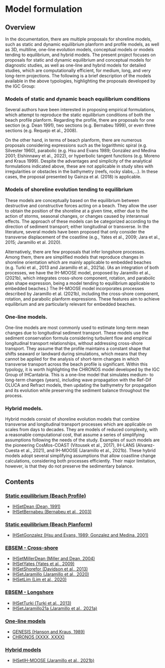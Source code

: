 # Model formulation

## Overview

In the documentation, there are multiple proposals for shoreline models, such as static and dynamic equilibrium planform and profile models, as well as 3D, multiline, one-line evolution models, conceptual models or models tending to equilibrium, and hybrid models. The present project focuses on proposals for static and dynamic equilibrium and conceptual models for diagnostic studies, as well as one-line and hybrid models for detailed studies, which are computationally efficient, for medium, long, and very long-term projections. The following is a brief description of the models available in the above typologies, highlighting the proposals developed by the IGC Group:

### Models of static and dynamic beach equilibrium conditions

Several authors have been interested in proposing empirical formulations, which attempt to reproduce the static equilibrium conditions of both the beach profile planform. Regarding the profile, there are proposals for one section (e.g. Dean 1991), two sections (e.g. Bernabeu 1999), or even three sections (e.g. Requejo et al., 2008).

On the other hand, in terms of beach planform, there are numerous proposals considering expressions such as the logarithmic spiral (e.g. Silvester 1960), parabolic (e.g. Hsu and Evans 1989; González and Medina 2001; Elshinnawy et al., 2022), or hyperbolic tangent functions (e.g. Moreno and Kraus 1999). Despite the advantages and simplicity of the analytical formulations indicated above, these are not applicable in study sites with irregularities or obstacles in the bathymetry (reefs, rocky slabs,...). In these cases, the proposal presented by Gainza et al. (2018) is applicable.

### Models of shoreline evolution tending to equilibrium

These models are conceptually based on the equilibrium between destructive and constructive forces acting on a beach. They allow the user to obtain the position of the shoreline at a given time, either due to the action of storms, seasonal changes, or changes caused by interannual effects. The approach of these models can be categorized according to the direction of sediment transport; either longitudinal or transverse. In the literature, several models have been proposed that only consider the transverse displacement of the coastline (e.g., Yates et al., 2009; Jara et al., 2015; Jaramillo et al. 2020).

Alternatively, there are few proposals that infer longshore processes. Among them, there are simplified models that reproduce changes in shoreline orientation which are mainly applicable to embedded beaches (e.g. Turki et al., 2013 and Jaramillo et al., 2021a). (As an integration of both processes, we have the IH-MOOSE model, proposed by Jaramillo et al., (2021b), which integrates cross-shore component, rotation, and parabolic plan shape expression, being a model tending to equilibrium applicable to embedded beaches.) 
The IH-MOOSE model incorporates processes described by Jaramillo et al. (2021b), including the cross-shore component, rotation, and parabolic planform expressions. These features aim to achieve equilibrium and are particularly relevant for embedded beaches.

### One-line models.

One-line models are most commonly used to estimate long-term mean changes due to longitudinal sediment transport. These models use the sediment conservation formula considering turbulent flow and empirical longitudinal transport relationships, without addressing cross-shore transport. They assume that the profile maintains a constant shape that shifts seaward or landward during simulations, which means that they cannot be applied for the analysis of short-term changes in which transverse transport across the beach profile is significant. Within this typology, it is worth highlighting the CHRONOS model developed by the IGC Group of IHCantabria. This is a one-line model that simulates medium- to long-term changes (years), including wave propagation with the Ref-Dif OLUCA and Refract models, then updating the bathymetry for propagation and its evolution while preserving the sediment balance throughout the process.

### Hybrid models.

Hybrid models consist of shoreline evolution models that combine transverse and longitudinal transport processes which are applicable on scales from days to decades. They are models of reduced complexity, with a reasonable computational cost, that assume a series of simplifying assumptions following the needs of the study. Examples of such models are the pioneering CosMos-COAST (Vitousek et al., 2017), IH-LANS (Alvarez-Cuesta et al., 2021), and IH-MOOSE (Jaramillo et al., 2021b). These hybrid models adopt several simplifying assumptions that allow coastline change calculations, considering both processes efficiently. Their major limitation, however, is that they do not preserve the sedimentary balance.

## Contents

### [Static equilibrium (Beach Profile)](equilibrium_profile.md#static-equilibrium-beach-profile)
- [IHSetDean (Dean, 1991)](equilibrium_profile.md#ihsetdean-dean-1991)
- [IHSetBernabeu (Bernabeu et al., 2003)](equilibrium_profile.md#ihsetbernabeu-bernabeu-et-al-2003)

### [Static equilibrium (Beach Planform)](equilibrium_planform.md#static-equilibrium-beach-planform)
- [IHSetGonzalez (Hsu and Evans, 1989; Gonzalez and Medina, 2001)](equilibrium_planform.md#ihsetgonzalez-hsu-and-evans-1989-gonzalez-and-medina-2001)

### [EBSEM - Cross-shore](ebsem_cross.md#equilibrium-based-shoreline-evolution-models-ebsem---cross-shore)
- [IHSetMillerDean (Miller and Dean, 2004)](ebsem_cross.md#ihsetmillerdean-miller-and-dean-2004)
- [IHSetYates (Yates et al., 2009)](ebsem_cross.md#ihsetyates-yates-et-al-2009)
- [IHSetShorefor (Davidson et al., 2013)](ebsem_cross.md#ihsetshorefor-davidson-et-al-2013)
- [IHSetJaramillo (Jaramillo et al., 2020)](ebsem_cross.md#ihsetjaramillo-jaramillo-et-al-2020)
- [IHSetLim (Lim et al., 2020)](ebsem_cross.md#ihsetlim-lim-et-al-2020)

### [EBSEM - Longshore](ebsem_long.md#equilibrium-based-shoreline-evolution-models-ebsem---longshore)
- [IHSetTurki (Turki et al., 2013)](ebsem_long.md#ihsetturki-turki-et-al-2013)
- [IHSetJaramillo21a (Jaramillo et al., 2021a)](ebsem_long.md#ihsetjaramillo21a-jaramillo-et-al-2021a)

### [One-line models](one_line.md#one-line-models)
- [GENESIS (Hanson and Kraus, 1989)](one_line.md#genesis-hanson-and-kraus-1989)
- [CHRONOS (XXXX, XXXX)](one_line.md#chronos-xxxx-xxxx)

### [Hybrid models](hybrid_model.md#hybrid-models)
- [IHSetIH-MOOSE (Jaramillo et al., 2021b)](hybrid_model.md#ihsetih-moose-jaramillo-et-al-2021b)

